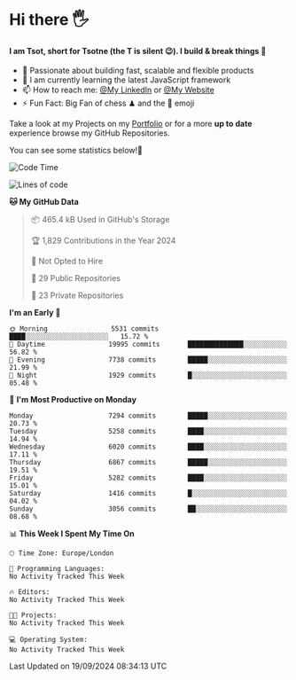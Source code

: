 # Hi there :raised_hand_with_fingers_splayed:
#### I am Tsot, short for Tsotne (the T is silent :wink:). I build & break things :space_invader:
- :telescope: Passionate about building fast, scalable and flexible products
- :seedling: I am currently learning the latest JavaScript framework 
- :mailbox: How to reach me: [@My LinkedIn](https://www.linkedin.com/in/tsotne-gvadzabia/) or [@My Website](https://tsotne.co.uk/contact)
- :zap: Fun Fact: Big Fan of chess ♟ and the 👾 emoji

Take a look at my Projects on my [Portfolio](https://tsotne.co.uk/) or for a more **up to date** experience browse my GitHub Repositories.

You can see some statistics below!:space_invader:
<!--START_SECTION:waka-->
![Code Time](http://img.shields.io/badge/Code%20Time-761%20hrs%202%20mins-blue)

![Lines of code](https://img.shields.io/badge/From%20Hello%20World%20I%27ve%20Written-12.6%20million%20lines%20of%20code-blue)

**🐱 My GitHub Data** 

> 📦 465.4 kB Used in GitHub's Storage 
 > 
> 🏆 1,829 Contributions in the Year 2024
 > 
> 🚫 Not Opted to Hire
 > 
> 📜 29 Public Repositories 
 > 
> 🔑 23 Private Repositories 
 > 
**I'm an Early 🐤** 

```text
🌞 Morning                5531 commits        ████░░░░░░░░░░░░░░░░░░░░░   15.72 % 
🌆 Daytime                19995 commits       ██████████████░░░░░░░░░░░   56.82 % 
🌃 Evening                7738 commits        █████░░░░░░░░░░░░░░░░░░░░   21.99 % 
🌙 Night                  1929 commits        █░░░░░░░░░░░░░░░░░░░░░░░░   05.48 % 
```
📅 **I'm Most Productive on Monday** 

```text
Monday                   7294 commits        █████░░░░░░░░░░░░░░░░░░░░   20.73 % 
Tuesday                  5258 commits        ████░░░░░░░░░░░░░░░░░░░░░   14.94 % 
Wednesday                6020 commits        ████░░░░░░░░░░░░░░░░░░░░░   17.11 % 
Thursday                 6867 commits        █████░░░░░░░░░░░░░░░░░░░░   19.51 % 
Friday                   5282 commits        ████░░░░░░░░░░░░░░░░░░░░░   15.01 % 
Saturday                 1416 commits        █░░░░░░░░░░░░░░░░░░░░░░░░   04.02 % 
Sunday                   3056 commits        ██░░░░░░░░░░░░░░░░░░░░░░░   08.68 % 
```


📊 **This Week I Spent My Time On** 

```text
🕑︎ Time Zone: Europe/London

💬 Programming Languages: 
No Activity Tracked This Week

🔥 Editors: 
No Activity Tracked This Week

🐱‍💻 Projects: 
No Activity Tracked This Week

💻 Operating System: 
No Activity Tracked This Week
```


 Last Updated on 19/09/2024 08:34:13 UTC
<!--END_SECTION:waka-->
